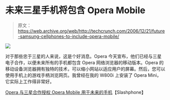 # 未来三星手机将包含 Opera Mobile 

> 原文：<https://web.archive.org/web/http://techcrunch.com/2006/12/21/future-samsung-cellphones-to-include-opera-mobile/>

![](img/08b5497cec04291620af809527af0973.png)

对于那些忠于三星的人来说，这是个好消息。Opera 今天宣布，他们已经与三星电子合作，以便未来所有的手机都包含 Opera 网络浏览器的移动版本。Opera 的移动设备浏览器拥有独特的技术，可以缩小网站以适应用户的屏幕。然后，您可以使用手机上的游戏手柄浏览网页。我曾经在我的 W800i 上安装了 Opera Mini，它实际上工作得非常好。

[Opera 与三星合作授权 Opera Mobile 用于未来的手机](https://web.archive.org/web/20150516153506/http://www.slashphone.com/64/6132.html)【Slashphone】